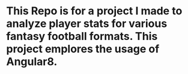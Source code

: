 # This Repo is for a project I made to analyze player stats for various fantasy football formats. This project emplores the usage of Angular8.
